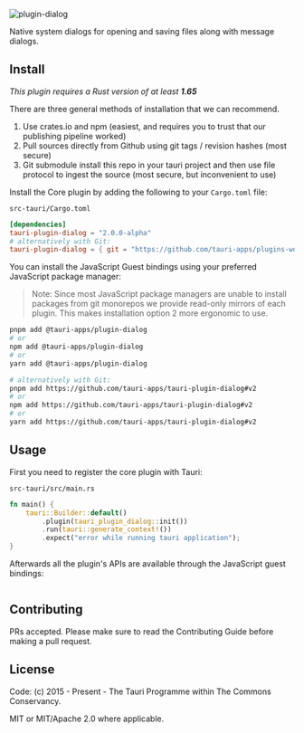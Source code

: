![plugin-dialog](https://github.com/tauri-apps/plugins-workspace/blob/0417b7ad6047694cf101592ed65b41dc006df5ea/plugins/dialog/banner.png)

Native system dialogs for opening and saving files along with message dialogs.

## Install

_This plugin requires a Rust version of at least **1.65**_

There are three general methods of installation that we can recommend.

1. Use crates.io and npm (easiest, and requires you to trust that our publishing pipeline worked)
2. Pull sources directly from Github using git tags / revision hashes (most secure)
3. Git submodule install this repo in your tauri project and then use file protocol to ingest the source (most secure, but inconvenient to use)

Install the Core plugin by adding the following to your `Cargo.toml` file:

`src-tauri/Cargo.toml`

```toml
[dependencies]
tauri-plugin-dialog = "2.0.0-alpha"
# alternatively with Git:
tauri-plugin-dialog = { git = "https://github.com/tauri-apps/plugins-workspace", branch = "v2" }
```

You can install the JavaScript Guest bindings using your preferred JavaScript package manager:

> Note: Since most JavaScript package managers are unable to install packages from git monorepos we provide read-only mirrors of each plugin. This makes installation option 2 more ergonomic to use.

```sh
pnpm add @tauri-apps/plugin-dialog
# or
npm add @tauri-apps/plugin-dialog
# or
yarn add @tauri-apps/plugin-dialog

# alternatively with Git:
pnpm add https://github.com/tauri-apps/tauri-plugin-dialog#v2
# or
npm add https://github.com/tauri-apps/tauri-plugin-dialog#v2
# or
yarn add https://github.com/tauri-apps/tauri-plugin-dialog#v2
```

## Usage

First you need to register the core plugin with Tauri:

`src-tauri/src/main.rs`

```rust
fn main() {
    tauri::Builder::default()
        .plugin(tauri_plugin_dialog::init())
        .run(tauri::generate_context!())
        .expect("error while running tauri application");
}
```

Afterwards all the plugin's APIs are available through the JavaScript guest bindings:

```javascript

```

## Contributing

PRs accepted. Please make sure to read the Contributing Guide before making a pull request.

## License

Code: (c) 2015 - Present - The Tauri Programme within The Commons Conservancy.

MIT or MIT/Apache 2.0 where applicable.
